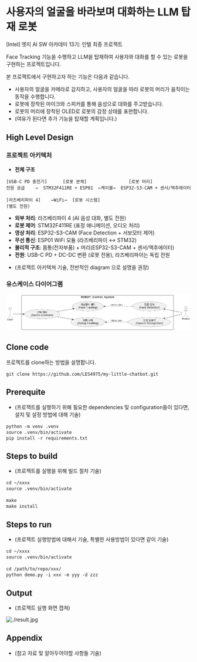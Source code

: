 # 사용자의 얼굴을 바라보며 대화하는 LLM 탑재 로봇

[Intel] 엣지 AI SW 아카데미 13기: 인텔 최종 프로젝트

Face Tracking 기능을 수행하고 LLM을 탑재하여 사용자와 대화를 할 수 있는 로봇을 구현하는 프로젝트입니다.

본 프로젝트에서 구현하고자 하는 기능은 다음과 같습니다.
* 사용자의 얼굴을 카메라로 감지하고, 사용자의 얼굴을 따라 로봇의 머리가 움직이는 동작을 수행합니다.
* 로봇에 장착된 마이크와 스피커를 통해 음성으로 대화를 주고받습니다.
* 로봇의 머리에 장착된 OLED로 로봇의 감정 상태를 표현합니다.
* (여유가 된다면 추가 기능을 탑재할 계획입니다.)

## High Level Design
### 프로젝트 아키텍처
- **전체 구조**
```
[USB-C PD 충전기]      [로봇 본체]                [로봇 머리]
전원 공급    →  STM32F411RE + ESP01  ←케이블→  ESP32-S3-CAM + 센서/액추에이터
                      
[라즈베리파이 4]    ←WiFi→  [로봇 시스템]
(별도 전원)
```
- **외부 처리**: 라즈베리파이 4 (AI 음성 대화, 별도 전원)
- **로봇 제어**: STM32F411RE (표정 애니메이션, 오디오 처리)
- **영상 처리**: ESP32-S3-CAM (Face Detection + 서보모터 제어)
- **무선 통신**: ESP01 WiFi 모듈 (라즈베리파이 ↔ STM32)
- **물리적 구조**: 몸통(전자부품) + 머리(ESP32-S3-CAM + 센서/액추에이터)
- **전원**: USB-C PD + DC-DC 변환 (로봇 전용), 라즈베리파이는 독립 전원

* (프로젝트 아키텍쳐 기술, 전반적인 diagram 으로 설명을 권장)
### 유스케이스 다이어그램
![diagram](./usecase_diagram.png)
## Clone code

프로젝트를 clone하는 방법을 설명합니다.

```shell
git clone https://github.com/LES4975/my-little-chatbot.git
```

## Prerequite

* (프로잭트를 실행하기 위해 필요한 dependencies 및 configuration들이 있다면, 설치 및 설정 방법에 대해 기술)

```shell
python -m venv .venv
source .venv/bin/activate
pip install -r requirements.txt
```

## Steps to build

* (프로젝트를 실행을 위해 빌드 절차 기술)

```shell
cd ~/xxxx
source .venv/bin/activate

make
make install
```

## Steps to run

* (프로젝트 실행방법에 대해서 기술, 특별한 사용방법이 있다면 같이 기술)

```shell
cd ~/xxxx
source .venv/bin/activate

cd /path/to/repo/xxx/
python demo.py -i xxx -m yyy -d zzz
```

## Output

* (프로젝트 실행 화면 캡쳐)

![./result.jpg](./result.jpg)

## Appendix

* (참고 자료 및 알아두어야할 사항들 기술)

